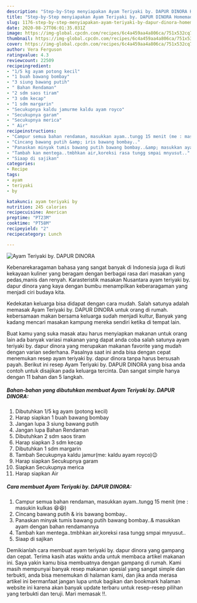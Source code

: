 ```yaml
---
description: "Step-by-Step menyiapakan Ayam Teriyaki by. DAPUR DINORA Homemade"
title: "Step-by-Step menyiapakan Ayam Teriyaki by. DAPUR DINORA Homemade"
slug: 1176-step-by-step-menyiapakan-ayam-teriyaki-by-dapur-dinora-homemade
date: 2020-08-27T06:01:35.031Z
image: https://img-global.cpcdn.com/recipes/6c4a459aa4a806ca/751x532cq70/ayam-teriyaki-by-dapur-dinora-foto-resep-utama.jpg
thumbnail: https://img-global.cpcdn.com/recipes/6c4a459aa4a806ca/751x532cq70/ayam-teriyaki-by-dapur-dinora-foto-resep-utama.jpg
cover: https://img-global.cpcdn.com/recipes/6c4a459aa4a806ca/751x532cq70/ayam-teriyaki-by-dapur-dinora-foto-resep-utama.jpg
author: Vera Ferguson
ratingvalue: 4.3
reviewcount: 22509
recipeingredient:
- "1/5 kg ayam potong kecil"
- "1 buah bawang bombay"
- "3 siung bawang putih"
- " Bahan Rendaman"
- "2 sdm saos tiram"
- "3 sdm kecap"
- "1 sdm margarin"
- "Secukupnya kaldu jamurme kaldu ayam royco"
- "Secukupnya garam"
- "Secukupnya merica"
- " Air"
recipeinstructions:
- "Campur semua bahan rendaman, masukkan ayam..tungg 15 menit (me : masukin kulkas 😆😆)"
- "Cincang bawang putih &amp; iris bawang bombay.."
- "Panaskan minyak tumis bawang putih bawang bombay..&amp; masukkan ayam dengan bahan rendamannya"
- "Tambah kan mentega..tmbhkan air,koreksi rasa tungg smpai mnyusut.."
- "Siaap di sajikan"
categories:
- Recipe
tags:
- ayam
- teriyaki
- by

katakunci: ayam teriyaki by 
nutrition: 245 calories
recipecuisine: American
preptime: "PT23M"
cooktime: "PT58M"
recipeyield: "2"
recipecategory: Lunch

---
```



![Ayam Teriyaki by. DAPUR DINORA](https://img-global.cpcdn.com/recipes/6c4a459aa4a806ca/751x532cq70/ayam-teriyaki-by-dapur-dinora-foto-resep-utama.jpg)

Kebenarekaragaman bahasa yang sangat banyak di Indonesia juga di ikuti kekayaan kuliner yang beragam dengan berbagai rasa dari masakan yang pedas,manis dan renyah. Karasteristik masakan Nusantara ayam teriyaki by. dapur dinora yang kaya dengan bumbu menampilkan keberaragaman yang menjadi ciri budaya kita.




Kedekatan keluarga bisa didapat dengan cara mudah. Salah satunya adalah memasak Ayam Teriyaki by. DAPUR DINORA untuk orang di rumah. kebersamaan makan bersama keluarga sudah menjadi kultur, Banyak yang kadang mencari masakan kampung mereka sendiri ketika di tempat lain.

Buat kamu yang suka masak atau harus menyiapkan makanan untuk orang lain ada banyak variasi makanan yang dapat anda coba salah satunya ayam teriyaki by. dapur dinora yang merupakan makanan favorite yang mudah dengan varian sederhana. Pasalnya saat ini anda bisa dengan cepat menemukan resep ayam teriyaki by. dapur dinora tanpa harus bersusah payah.
Berikut ini resep Ayam Teriyaki by. DAPUR DINORA yang bisa anda contoh untuk disajikan pada keluarga tercinta. Dan sangat simple hanya dengan 11 bahan dan 5 langkah.


<!--inarticleads1-->

##### Bahan-bahan yang dibutuhkan membuat Ayam Teriyaki by. DAPUR DINORA:

1. Dibutuhkan 1/5 kg ayam (potong kecil)
1. Harap siapkan 1 buah bawang bombay
1. Jangan lupa 3 siung bawang putih
1. Jangan lupa  Bahan Rendaman
1. Dibutuhkan 2 sdm saos tiram
1. Harap siapkan 3 sdm kecap
1. Dibutuhkan 1 sdm margarin
1. Tambah Secukupnya kaldu jamur(me: kaldu ayam royco)😉
1. Harap siapkan Secukupnya garam
1. Siapkan Secukupnya merica
1. Harap siapkan  Air




<!--inarticleads2-->

##### Cara membuat  Ayam Teriyaki by. DAPUR DINORA:

1. Campur semua bahan rendaman, masukkan ayam..tungg 15 menit (me : masukin kulkas 😆😆)
1. Cincang bawang putih &amp; iris bawang bombay..
1. Panaskan minyak tumis bawang putih bawang bombay..&amp; masukkan ayam dengan bahan rendamannya
1. Tambah kan mentega..tmbhkan air,koreksi rasa tungg smpai mnyusut..
1. Siaap di sajikan




Demikianlah cara membuat ayam teriyaki by. dapur dinora yang gampang dan cepat. Terima kasih atas waktu anda untuk membaca artikel makanan ini. Saya yakin kamu bisa membuatnya dengan gampang di rumah. Kami masih mempunyai banyak resep makanan spesial yang sangat simple dan terbukti, anda bisa menemukan di halaman kami, dan jika anda merasa artikel ini bermanfaat jangan lupa untuk bagikan dan bookmark halaman website ini karena akan banyak update terbaru untuk resep-resep pilihan yang terbukti dan teruji. Mari memasak !!. 
